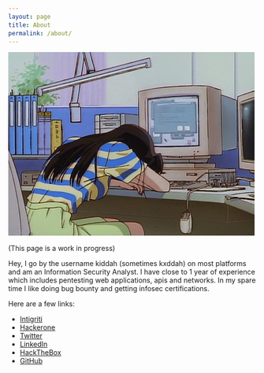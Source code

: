 ```yaml
---
layout: page
title: About
permalink: /about/
---
```

![gif](/public/media/tired.gif)


(This page is a work in progress)

Hey, I go by the username kiddah (sometimes kxddah) on most platforms and am an Information Security Analyst. I have close to 1 year of experience which includes pentesting web applications, apis and networks. In my spare time I like doing bug bounty and getting infosec certifications.

Here are a few links:
- [Intigriti](https://app.intigriti.com/profile/kiddah)
- [Hackerone](https://hackerone.com/kiddah)
- [Twitter](https://twitter.com/Kxddah)
- [LinkedIn](https://www.linkedin.com/in/hardik-singh-b875a5216/)
- [HackTheBox]()
- [GitHub](https://github.com/kxddah)